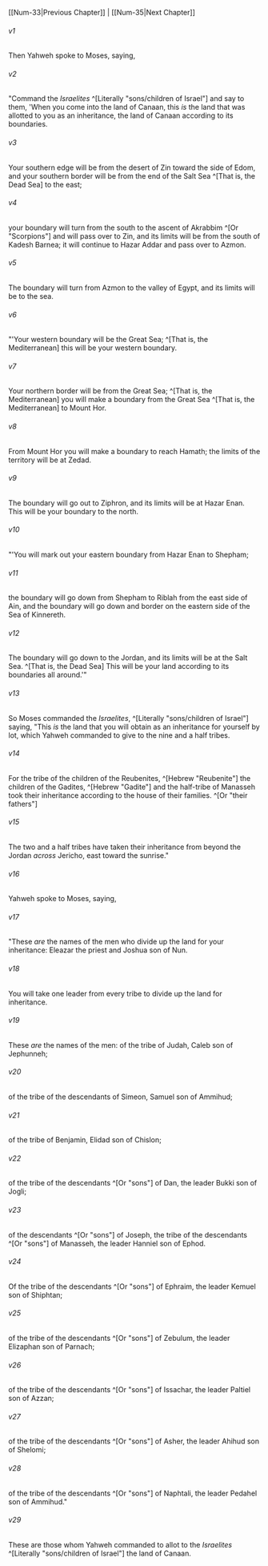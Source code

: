 ﻿---
aliases:
  - Numbers 34
---

[[Num-33|Previous Chapter]] | [[Num-35|Next Chapter]]

###### v1
Then Yahweh spoke to Moses, saying,

###### v2
"Command the _Israelites_ ^[Literally "sons/children of Israel"] and say to them, 'When you come into the land of Canaan, this _is_ the land that was allotted to you as an inheritance, the land of Canaan according to its boundaries.

###### v3
Your southern edge will be from the desert of Zin toward the side of Edom, and your southern border will be from the end of the Salt Sea ^[That is, the Dead Sea] to the east;

###### v4
your boundary will turn from the south to the ascent of Akrabbim ^[Or "Scorpions"] and will pass over to Zin, and its limits will be from the south of Kadesh Barnea; it will continue to Hazar Addar and pass over to Azmon.

###### v5
The boundary will turn from Azmon to the valley of Egypt, and its limits will be to the sea.

###### v6
"'Your western boundary will be the Great Sea; ^[That is, the Mediterranean] this will be your western boundary.

###### v7
Your northern border will be from the Great Sea; ^[That is, the Mediterranean] you will make a boundary from the Great Sea ^[That is, the Mediterranean] to Mount Hor.

###### v8
From Mount Hor you will make a boundary to reach Hamath; the limits of the territory will be at Zedad.

###### v9
The boundary will go out to Ziphron, and its limits will be at Hazar Enan. This will be your boundary to the north.

###### v10
"'You will mark out your eastern boundary from Hazar Enan to Shepham;

###### v11
the boundary will go down from Shepham to Riblah from the east side of Ain, and the boundary will go down and border on the eastern side of the Sea of Kinnereth.

###### v12
The boundary will go down to the Jordan, and its limits will be at the Salt Sea. ^[That is, the Dead Sea] This will be your land according to its boundaries all around.'"

###### v13
So Moses commanded the _Israelites_, ^[Literally "sons/children of Israel"] saying, "This _is_ the land that you will obtain as an inheritance for yourself by lot, which Yahweh commanded to give to the nine and a half tribes.

###### v14
For the tribe of the children of the Reubenites, ^[Hebrew "Reubenite"] the children of the Gadites, ^[Hebrew "Gadite"] and the half-tribe of Manasseh took their inheritance according to the house of their families. ^[Or "their fathers"]

###### v15
The two and a half tribes have taken their inheritance from beyond the Jordan _across_ Jericho, east toward the sunrise."

###### v16
Yahweh spoke to Moses, saying,

###### v17
"These _are_ the names of the men who divide up the land for your inheritance: Eleazar the priest and Joshua son of Nun.

###### v18
You will take one leader from every tribe to divide up the land for inheritance.

###### v19
These _are_ the names of the men: of the tribe of Judah, Caleb son of Jephunneh;

###### v20
of the tribe of the descendants of Simeon, Samuel son of Ammihud;

###### v21
of the tribe of Benjamin, Elidad son of Chislon;

###### v22
of the tribe of the descendants ^[Or "sons"] of Dan, the leader Bukki son of Jogli;

###### v23
of the descendants ^[Or "sons"] of Joseph, the tribe of the descendants ^[Or "sons"] of Manasseh, the leader Hanniel son of Ephod.

###### v24
Of the tribe of the descendants ^[Or "sons"] of Ephraim, the leader Kemuel son of Shiphtan;

###### v25
of the tribe of the descendants ^[Or "sons"] of Zebulum, the leader Elizaphan son of Parnach;

###### v26
of the tribe of the descendants ^[Or "sons"] of Issachar, the leader Paltiel son of Azzan;

###### v27
of the tribe of the descendants ^[Or "sons"] of Asher, the leader Ahihud son of Shelomi;

###### v28
of the tribe of the descendants ^[Or "sons"] of Naphtali, the leader Pedahel son of Ammihud."

###### v29
These are those whom Yahweh commanded to allot to the _Israelites_ ^[Literally "sons/children of Israel"] the land of Canaan.